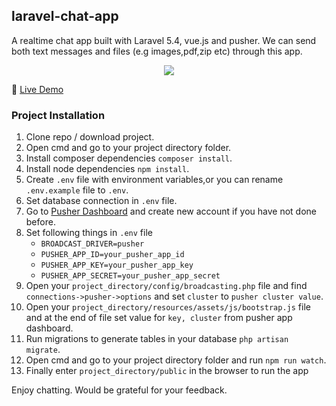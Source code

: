 <h2>laravel-chat-app</h2>
<p>
	A realtime chat app built with Laravel 5.4, vue.js and pusher. We can send both text messages and files (e.g images,pdf,zip etc) through this app.
</p>
<p align="center"><img src="http://res.cloudinary.com/dxwpi6npb/image/upload/v1498798759/chat-app_y1iqpj.png"></p>
<p><g-emoji alias="speech_balloon" fallback-src="https://assets-cdn.github.com/images/icons/emoji/unicode/1f4ac.png" ios-version="6.0">💬</g-emoji> <a href="http://consultpronp.com/chat/public/register">Live Demo</a></p>
<h3>Project Installation</h3>
<ol>
<li>Clone repo / download project.</li>
<li>Open cmd and go to your project directory folder.</li>
<li>Install composer dependencies <code>composer install</code>.</li>
<li>Install node dependencies <code>npm install</code>.</li>
<li>Create <code>.env</code> file with environment variables,or you can rename <code>.env.example</code> file to <code>.env</code>.</li>
<li>Set database connection in <code>.env</code> file.</li>
<li>Go to <a href="https://pusher.com/">Pusher Dashboard</a> and create new account if you have not done before.</li>
<li>
Set following things in <code>.env</code> file
	<ul>
		<li><code>BROADCAST_DRIVER=pusher</code></li>
		<li><code>PUSHER_APP_ID=your_pusher_app_id</code></li>
		<li><code>PUSHER_APP_KEY=your_pusher_app_key</code></li>
		<li><code>PUSHER_APP_SECRET=your_pusher_app_secret</code></li>
	</ul>

</li>
<li>Open your <code>project_directory/config/broadcasting.php</code> file and find <code>connections->pusher->options</code> and set <code>cluster</code> to <code>pusher cluster value</code>.</li>
<li>Open your <code>project_directory/resources/assets/js/bootstrap.js</code> file and at the end of file set value for <code>key, cluster</code> from pusher app dashboard</code>.</li>
<li>Run migrations to generate tables in your database <code>php artisan migrate</code>.</li>
<li>
	Open cmd and go to your project directory folder and run <code>npm run watch</code>.
</li>
<li>Finally enter <code>project_directory/public</code> in the browser to run the app</li>
</ol>

<p>Enjoy chatting. Would be grateful for your feedback.</p>